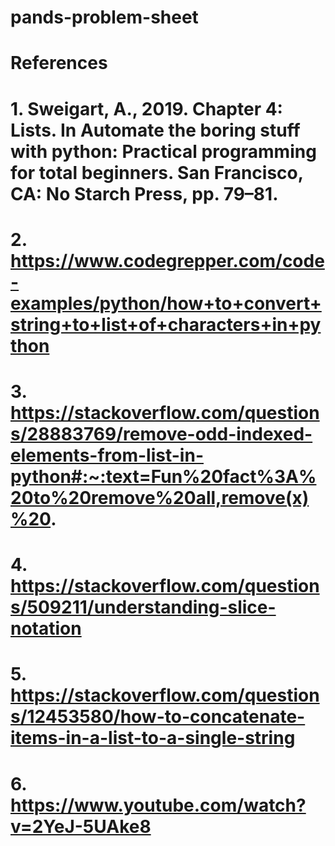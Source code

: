 # pands-problem-sheet



# References


# 1. Sweigart, A., 2019. Chapter 4: Lists. In Automate the boring stuff with python: Practical programming for total beginners. San Francisco, CA: No Starch Press, pp. 79–81.

# 2. https://www.codegrepper.com/code-examples/python/how+to+convert+string+to+list+of+characters+in+python

# 3. https://stackoverflow.com/questions/28883769/remove-odd-indexed-elements-from-list-in-python#:~:text=Fun%20fact%3A%20to%20remove%20all,remove(x)%20.

# 4. https://stackoverflow.com/questions/509211/understanding-slice-notation

# 5. https://stackoverflow.com/questions/12453580/how-to-concatenate-items-in-a-list-to-a-single-string

# 6. https://www.youtube.com/watch?v=2YeJ-5UAke8
